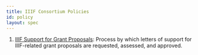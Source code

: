 ```yaml
---
title: IIIF Consortium Policies
id: policy
layout: spec
---
```


  1. [IIIF Support for Grant Proposals][support-policy]: Process by which letters of support for IIIF-related grant proposals are requested, assessed, and approved.


[support-policy]: /community/consortium/policy/support
